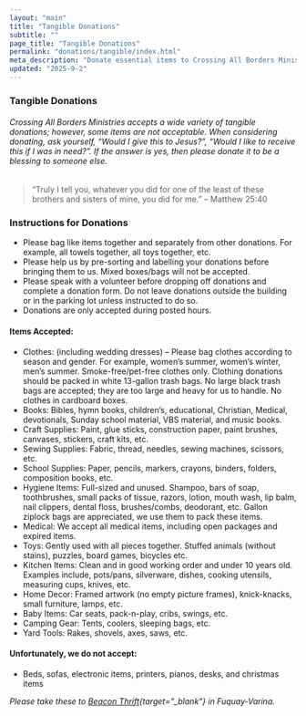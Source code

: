 ```yaml
---
layout: "main"
title: "Tangible Donations"
subtitle: ""
page_title: "Tangible Donations"
permalink: "donations/tangible/index.html"
meta_description: "Donate essential items to Crossing All Borders Ministries and make a difference locally and globally. We accept clothes, books, craft and school supplies, hygiene products, medical items, toys, kitchenware, home decor, baby gear, camping equipment, and yard tools—help us bless those in need through your tangible gifts."
updated: "2025-9-2"
---
```



### Tangible Donations

###### Crossing All Borders Ministries accepts a wide variety of tangible donations; however, some items are not acceptable. When considering donating, ask yourself, “Would I give this to Jesus?”, “Would I like to receive this if I was in need?”. If the answer is yes, then please donate it to be a blessing to someone else.

> “Truly I tell you, whatever you did for one of the least of these brothers and sisters of mine, you did for me.” – Matthew 25:40

### Instructions for Donations

- Please bag like items together and separately from other donations. For example, all towels together, all toys together, etc.
- Please help us by pre-sorting and labelling your donations before bringing them to us. Mixed boxes/bags will not be accepted.
- Please speak with a volunteer before dropping off donations and complete a donation form. Do not leave donations outside the building or in the parking lot unless instructed to do so.
- Donations are only accepted during posted hours. 

#### Items Accepted:

- Clothes: (including wedding dresses) – Please bag clothes according to season and gender. For example, women’s summer, women’s winter, men’s summer. Smoke-free/pet-free clothes only. Clothing donations should be packed in white 13-gallon trash bags. No large black trash bags are accepted; they are too large and heavy for us to handle. No clothes in cardboard boxes.
- Books: Bibles, hymn books, children’s, educational, Christian, Medical, devotionals, Sunday school material, VBS material, and music books.
- Craft Supplies: Paint, glue sticks, construction paper, paint brushes, canvases, stickers, craft kits, etc.
- Sewing Supplies: Fabric, thread, needles, sewing machines, scissors, etc.
- School Supplies: Paper, pencils, markers, crayons, binders, folders, composition books, etc.
- Hygiene Items: Full-sized and unused. Shampoo, bars of soap, toothbrushes, small packs of tissue, razors, lotion, mouth wash, lip balm, nail clippers, dental floss, brushes/combs, deodorant, etc. Gallon ziplock bags are appreciated, we use them to pack these items.
- Medical: We accept all medical items, including open packages and expired items.
- Toys: Gently used with all pieces together. Stuffed animals (without stains), puzzles, board games, bicycles etc.
- Kitchen Items: Clean and in good working order and under 10 years old. Examples include, pots/pans, silverware, dishes, cooking utensils, measuring cups, knives, etc.
- Home Decor: Framed artwork (no empty picture frames), knick-knacks, small furniture, lamps, etc.
- Baby Items: Car seats, pack-n-play, cribs, swings, etc.
- Camping Gear: Tents, coolers, sleeping bags, etc.
- Yard Tools: Rakes, shovels, axes, saws, etc.

#### Unfortunately, we do not accept:

- Beds, sofas, electronic items, printers, pianos, desks, and christmas items


*Please take these to [Beacon Thrift](https://www.beaconmission.com){target="_blank"} in Fuquay-Varina.*
